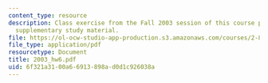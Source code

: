 ```yaml
---
content_type: resource
description: Class exercise from the Fall 2003 session of this course provided as
  supplementary study material.
file: https://ol-ocw-studio-app-production.s3.amazonaws.com/courses/2-800-tribology-fall-2004/6f321a3100a66913898ad0d1c926038a_2003_hw6.pdf
file_type: application/pdf
resourcetype: Document
title: 2003_hw6.pdf
uid: 6f321a31-00a6-6913-898a-d0d1c926038a
---
```

